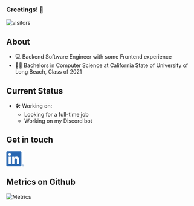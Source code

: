 ### Greetings! 👋

![visitors](https://visitor-badge-reloaded.herokuapp.com/badge?page_id=Cris546)

## About
- 💻 Backend Software Engineer with some Frontend experience
- 👨‍🎓 Bachelors in Computer Science at California State of University of Long Beach, Class of 2021


## Current Status
- 🛠 Working on:
    - Looking for a full-time job
    - Working on my Discord bot

## Get in touch
[<img src="LI-In-Bug.png" height="40em" align="center" alt="Cris' LinkedIn" />](https://www.linkedin.com/in/cristobal-cortez-b32aa9221/)


## Metrics on Github
![Metrics](https://metrics.lecoq.io/Cris546?template=classic&base.header=0&gists=1&lines=1&config.timezone=America%2FCalifornia)





<!--
**Cris546/Cris546** is a ✨ _special_ ✨ repository because its `README.md` (this file) appears on your GitHub profile.

Here are some ideas to get you started:

- 🔭 I’m currently working on ...
- 🌱 I’m currently learning ...
- 👯 I’m looking to collaborate on ...
- 🤔 I’m looking for help with ...
- 💬 Ask me about ...
- 📫 How to reach me: ...
- 😄 Pronouns: ...
- ⚡ Fun fact: ...
-->
